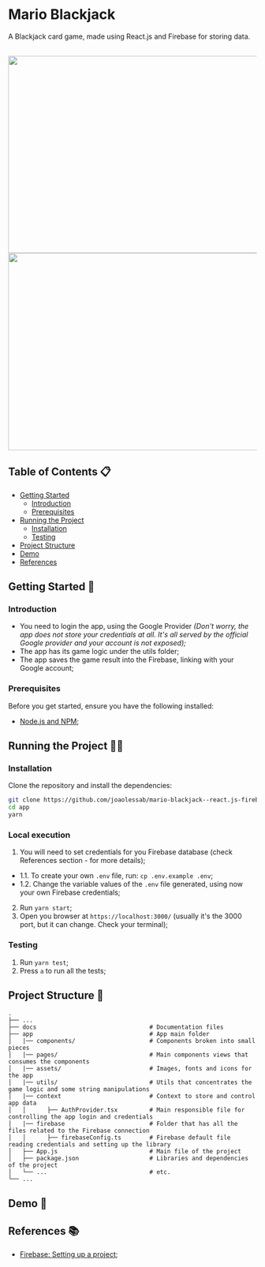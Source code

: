 # Mario Blackjack

A Blackjack card game, made using React.js and Firebase for storing data.

<br/>
<img src="../main/docs/demo1.png?raw=true" width="700" height="400" />
<img src="../main/docs/demo2.png?raw=true" width="700" height="400" />
<br/>

## Table of Contents 📋
- [Getting Started](#getting-started-)
  - [Introduction](#introduction)
  - [Prerequisites](#prerequisites)
- [Running the Project](#running-the-project-%EF%B8%8F)
  - [Installation](#installation)
  - [Testing](#testing)
- [Project Structure](#project-structure-)
- [Demo](#demo-)
- [References](#references-)

## Getting Started 🚀

### Introduction
- You need to login the app, using the Google Provider <i>(Don't worry, the app does not store your credentials at all. It's all served by the official Google provider and your account is not exposed);</i>
- The app has its game logic under the utils folder;
- The app saves the game result into the Firebase, linking with your Google account;

### Prerequisites

Before you get started, ensure you have the following installed:

- [Node.js and NPM](https://docs.npmjs.com/downloading-and-installing-node-js-and-npm);

## Running the Project 🏃‍♂️

### Installation

Clone the repository and install the dependencies:

```bash
git clone https://github.com/joaolessab/mario-blackjack--react.js-firebase.git
cd app
yarn
```

### Local execution

1. You will need to set credentials for you Firebase database (check References section - for more details);
- 1.1. To create your own `.env` file, run: `cp .env.example .env`;
- 1.2. Change the variable values of the `.env` file generated, using now your own Firebase credentials;
2. Run `yarn start`;
3. Open you browser at `https://localhost:3000/` (usually it's the 3000 port, but it can change. Check your terminal);

### Testing

1. Run `yarn test`;
2. Press `a` to run all the tests;

## Project Structure 📁

    .
    ├── ...
    ├── docs                                # Documentation files
    ├── app                                 # App main folder
    │   |── components/                     # Components broken into small pieces
    │   |── pages/                          # Main components views that consumes the components
    │   |── assets/                         # Images, fonts and icons for the app
    │   |── utils/                          # Utils that concentrates the game logic and some string manipulations
    │   |── context                         # Context to store and control app data
    │   │      ├── AuthProvider.tsx         # Main responsible file for controlling the app login and credentials
    │   |── firebase                        # Folder that has all the files related to the Firebase connection
    │   │      ├── firebaseConfig.ts        # Firebase default file reading credentials and setting up the library
    │   ├── App.js                          # Main file of the project
    │   ├── package.json                    # Libraries and dependencies of the project
    │   └── ...                             # etc.
    └── ...

## Demo 🎥

## References 📚

- [Firebase: Setting up a project](https://reactnative.dev/](https://firebase.google.com/docs/web/setup)https://firebase.google.com/docs/web/setup);
